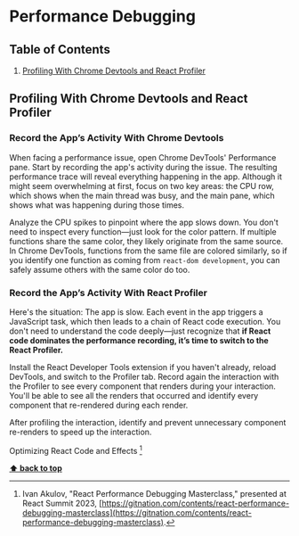 # Performance Debugging

## Table of Contents

1. [Profiling With Chrome Devtools and React Profiler](#profiling-with-chrome-devtools-and-react-profiler)

## Profiling With Chrome Devtools and React Profiler

### Record the App’s Activity With Chrome Devtools

When facing a performance issue, open Chrome DevTools' Performance pane. Start by recording the app's activity during the issue. The resulting performance trace will reveal everything happening in the app. Although it might seem overwhelming at first, focus on two key areas: the CPU row, which shows when the main thread was busy, and the main pane, which shows what was happening during those times.

Analyze the CPU spikes to pinpoint where the app slows down. You don't need to inspect every function—just look for the color pattern. If multiple functions share the same color, they likely originate from the same source. In Chrome DevTools, functions from the same file are colored similarly, so if you identify one function as coming from `react-dom development`, you can safely assume others with the same color do too.

### Record the App’s Activity With React Profiler

Here's the situation: The app is slow. Each event in the app triggers a JavaScript task, which then leads to a chain of React code execution. You don't need to understand the code deeply—just recognize that **if React code dominates the performance recording, it’s time to switch to the React Profiler.**

Install the React Developer Tools extension if you haven't already, reload DevTools, and switch to the Profiler tab. Record again the interaction with the Profiler to see every component that renders during your interaction. You'll be able to see all the renders that occurred and identify every component that re-rendered during each render.

After profiling the interaction, identify and prevent unnecessary component re-renders to speed up the interaction.

Optimizing React Code and Effects [^1]

**[⬆ back to top](#table-of-contents)**

[^1]: Ivan Akulov, "React Performance Debugging Masterclass," presented at React Summit 2023, [https://gitnation.com/contents/react-performance-debugging-masterclass](https://gitnation.com/contents/react-performance-debugging-masterclass).
